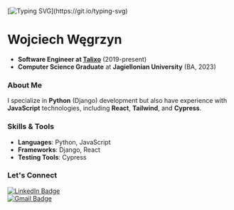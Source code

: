 [![Typing SVG](https://readme-typing-svg.herokuapp.com?font=Arial&size=12&pause=1000&color=blue&center=true&vCenter=true&width=435&lines=Hello!+I'm+Wojciech.;Software+Engineer+%7C+Django+%7C+React.;Welcome+to+my+GitHub!)](https://git.io/typing-svg)

# Wojciech Węgrzyn

- **Software Engineer at [Talixo](https://talixo.com/)** (2019-present)
- **Computer Science Graduate** at **Jagiellonian University** (BA, 2023)

### About Me
I specialize in **Python** (Django) development but also have experience with **JavaScript** technologies, including **React**, **Tailwind**, and **Cypress**.

### Skills & Tools  
- **Languages**: Python, JavaScript  
- **Frameworks**: Django, React  
- **Testing Tools**: Cypress

### Let's Connect

[![LinkedIn Badge](https://img.shields.io/badge/-LinkedIn-0e76a8?style=flat-square&logo=Linkedin&logoColor=white)](https://www.linkedin.com/in/wojciech-w-56a4321aa/)  
[![Gmail Badge](https://img.shields.io/badge/-Email-c14438?style=flat&logo=Gmail&logoColor=white&link=mailto:ojtek@outlook.com)](mailto:ojtek@outlook.com)  
